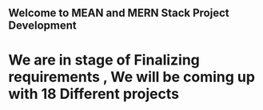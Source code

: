 ## Welcome to MEAN and MERN Stack Project Development
# We are in stage of Finalizing requirements , We will be coming up with 18 Different projects

